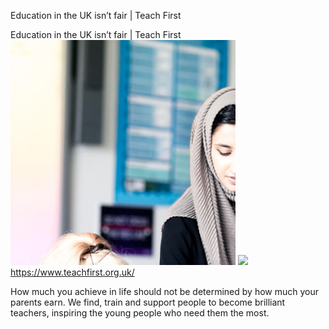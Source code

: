 Education in the UK isn’t fair | Teach First

Education in the UK isn’t fair | Teach First
![](../_resources/acad0033d8923b6dc47d4cd291e0f3fc.png)
![](../_resources/1b9a4d3f28c25902115151fc0305e660.png)https://www.teachfirst.org.uk/

How much you achieve in life should not be determined by how much your parents earn. We find, train and support people to become brilliant teachers, inspiring the young people who need them the most.